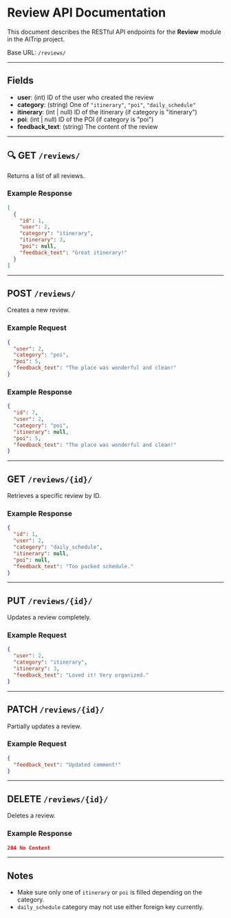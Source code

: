 # Review API Documentation

This document describes the RESTful API endpoints for the **Review** module in the AITrip project.

Base URL: `/reviews/`

---

## Fields

- **user**: (int) ID of the user who created the review
- **category**: (string) One of `"itinerary"`, `"poi"`, `"daily_schedule"`
- **itinerary**: (int | null) ID of the itinerary (if category is "itinerary")
- **poi**: (int | null) ID of the POI (if category is "poi")
- **feedback_text**: (string) The content of the review

---

## 🔍 GET `/reviews/`

Returns a list of all reviews.

### Example Response
```json
[
  {
    "id": 1,
    "user": 2,
    "category": "itinerary",
    "itinerary": 3,
    "poi": null,
    "feedback_text": "Great itinerary!"
  }
]
```

---

## POST `/reviews/`

Creates a new review.

### Example Request
```json
{
  "user": 2,
  "category": "poi",
  "poi": 5,
  "feedback_text": "The place was wonderful and clean!"
}
```

### Example Response
```json
{
  "id": 7,
  "user": 2,
  "category": "poi",
  "itinerary": null,
  "poi": 5,
  "feedback_text": "The place was wonderful and clean!"
}
```

---

## GET `/reviews/{id}/`

Retrieves a specific review by ID.

### Example Response
```json
{
  "id": 1,
  "user": 2,
  "category": "daily_schedule",
  "itinerary": null,
  "poi": null,
  "feedback_text": "Too packed schedule."
}
```

---

## PUT `/reviews/{id}/`

Updates a review completely.

### Example Request
```json
{
  "user": 2,
  "category": "itinerary",
  "itinerary": 3,
  "feedback_text": "Loved it! Very organized."
}
```

---

## PATCH `/reviews/{id}/`

Partially updates a review.

### Example Request
```json
{
  "feedback_text": "Updated comment!"
}
```

---

## DELETE `/reviews/{id}/`

Deletes a review.

### Example Response
```json
204 No Content
```

---

## Notes

- Make sure only one of `itinerary` or `poi` is filled depending on the category.
- `daily_schedule` category may not use either foreign key currently.
